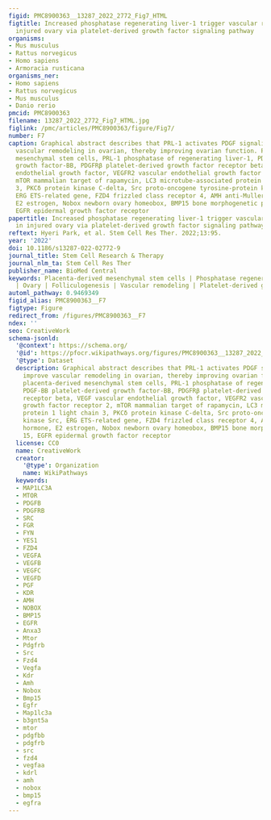 ```yaml
---
figid: PMC8900363__13287_2022_2772_Fig7_HTML
figtitle: Increased phosphatase regenerating liver-1 trigger vascular remodeling in
  injured ovary via platelet-derived growth factor signaling pathway
organisms:
- Mus musculus
- Rattus norvegicus
- Homo sapiens
- Armoracia rusticana
organisms_ner:
- Homo sapiens
- Rattus norvegicus
- Mus musculus
- Danio rerio
pmcid: PMC8900363
filename: 13287_2022_2772_Fig7_HTML.jpg
figlink: /pmc/articles/PMC8900363/figure/Fig7/
number: F7
caption: Graphical abstract describes that PRL-1 activates PDGF signaling to improve
  vascular remodeling in ovarian, thereby improving ovarian function. PD-MSCs placenta-derived
  mesenchymal stem cells, PRL-1 phosphatase of regenerating liver-1, PDGF-BB platelet-derived
  growth factor-BB, PDGFRβ platelet-derived growth factor receptor beta, VEGF vascular
  endothelial growth factor, VEGFR2 vascular endothelial growth factor receptor 2,
  mTOR mammalian target of rapamycin, LC3 microtube-associated protein 1 light chain
  3, PKCδ protein kinase C-delta, Src proto-oncogene tyrosine-protein kinase Src,
  ERG ETS-related gene, FZD4 frizzled class receptor 4, AMH anti-Mullerian hormone,
  E2 estrogen, Nobox newborn ovary homeobox, BMP15 bone morphogenetic protein 15,
  EGFR epidermal growth factor receptor
papertitle: Increased phosphatase regenerating liver-1 trigger vascular remodeling
  in injured ovary via platelet-derived growth factor signaling pathway.
reftext: Hyeri Park, et al. Stem Cell Res Ther. 2022;13:95.
year: '2022'
doi: 10.1186/s13287-022-02772-9
journal_title: Stem Cell Research & Therapy
journal_nlm_ta: Stem Cell Res Ther
publisher_name: BioMed Central
keywords: Placenta-derived mesenchymal stem cells | Phosphatase regenerating liver-1
  | Ovary | Folliculogenesis | Vascular remodeling | Platelet-derived growth factor
automl_pathway: 0.9469349
figid_alias: PMC8900363__F7
figtype: Figure
redirect_from: /figures/PMC8900363__F7
ndex: ''
seo: CreativeWork
schema-jsonld:
  '@context': https://schema.org/
  '@id': https://pfocr.wikipathways.org/figures/PMC8900363__13287_2022_2772_Fig7_HTML.html
  '@type': Dataset
  description: Graphical abstract describes that PRL-1 activates PDGF signaling to
    improve vascular remodeling in ovarian, thereby improving ovarian function. PD-MSCs
    placenta-derived mesenchymal stem cells, PRL-1 phosphatase of regenerating liver-1,
    PDGF-BB platelet-derived growth factor-BB, PDGFRβ platelet-derived growth factor
    receptor beta, VEGF vascular endothelial growth factor, VEGFR2 vascular endothelial
    growth factor receptor 2, mTOR mammalian target of rapamycin, LC3 microtube-associated
    protein 1 light chain 3, PKCδ protein kinase C-delta, Src proto-oncogene tyrosine-protein
    kinase Src, ERG ETS-related gene, FZD4 frizzled class receptor 4, AMH anti-Mullerian
    hormone, E2 estrogen, Nobox newborn ovary homeobox, BMP15 bone morphogenetic protein
    15, EGFR epidermal growth factor receptor
  license: CC0
  name: CreativeWork
  creator:
    '@type': Organization
    name: WikiPathways
  keywords:
  - MAP1LC3A
  - MTOR
  - PDGFB
  - PDGFRB
  - SRC
  - FGR
  - FYN
  - YES1
  - FZD4
  - VEGFA
  - VEGFB
  - VEGFC
  - VEGFD
  - PGF
  - KDR
  - AMH
  - NOBOX
  - BMP15
  - EGFR
  - Anxa3
  - Mtor
  - Pdgfrb
  - Src
  - Fzd4
  - Vegfa
  - Kdr
  - Amh
  - Nobox
  - Bmp15
  - Egfr
  - Map1lc3a
  - b3gnt5a
  - mtor
  - pdgfbb
  - pdgfrb
  - src
  - fzd4
  - vegfaa
  - kdrl
  - amh
  - nobox
  - bmp15
  - egfra
---
```

